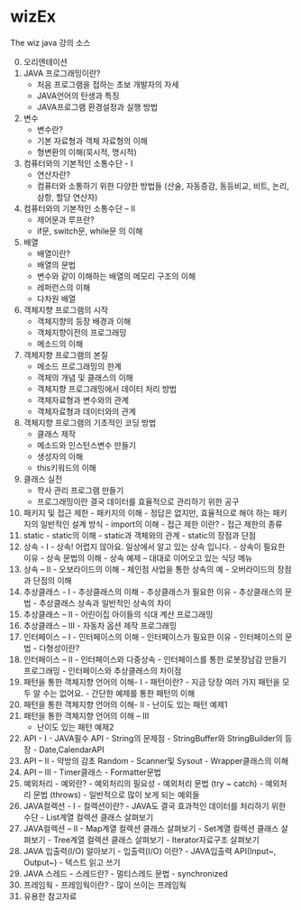 # wizEx
The wiz java 강의 소스

  0. 오리엔테이션
  1.  JAVA 프로그래밍이란?
      - 처음 프로그램을 접하는 초보 개발자의 자세
      - JAVA언어의 탄생과 특징
      - JAVA프로그램 환경설정과 실행 방법
  2.  변수
      -  변수란?
      -  기본 자료형과 객체 자료형의 이해
      -  형변환의 이해(묵시적, 명시적)
  3.  컴퓨터와의 기본적인 소통수단 - I
      -  연산자란?
      -  컴퓨터와 소통하기 위한 다양한 방법들
         (산술, 자동증감, 동등비교, 비트, 논리, 삼항, 할당 연산자)
  4.  컴퓨터와의 기본적인 소통수단 – II
      -  제어문과 루프란?
      -  if문, switch문, while문 의 이해
  5.  배열
      -  배열이란?
      -  배열의 문법
      -  변수와 같이 이해하는 배열의 메모리 구조의 이해
      -  레퍼런스의 이해
      -  다차원 배열
  6.  객체지향 프로그램의 시작
      -  객체지향의 등장 배경과 이해
      -  객체지향이전의 프로그래밍
      -  메소드의 이해
  7.  객체지향 프로그램의 본질
      -  메소드 프로그래밍의 한계
      -  객체의 개념 및 클래스의 이해
      -  객체지향 프로그래밍에서 데이터 처리 방법
      -  객체자료형과 변수와의 관계
      -  객체자료형과 데이터와의 관계
  8.  객체지향 프로그램의 기초적인 코딩 방법
      -  클래스 제작
      -  메소드와 인스턴스변수 만들기
      -  생성자의 이해
      -  this키워드의 이해
  9.  클래스 실전
      -  학사 관리 프로그램 만들기
      -  프로그래밍이란 결국 데이터를 효율적으로 관리하기 위한 공구
  10.  패키지 및 접근 제한
      -  패키지의 이해
      -  정답은 없지만, 효율적으로 해야 하는 패키지의 일반적인 설계 방식
      -  import의 이해
      -  접근 제한 이란?
      -  접근 제한의 종류
  11.  static
      -  static의 이해
      -  static과 객체와의 관계
      -  static의 장점과 단점
  12.  상속 - I
      -  상속! 어렵지 않아요. 일상에서 알고 있는 상속 입니다.
      -  상속이 필요한 이유
      -  상속 문법의 이해
      -  상속 예제 – 대대로 이어오고 있는 식당 메뉴
  13.  상속 – II
      -  오보라이드의 이해
      -  체인점 사업을 통한 상속의 예
      -  오버라이드의 장점과 단점의 이해
  14.  추상클래스  - I
      -  추상클래스의 이해
      -  추상클래스가 필요한 이유
      -  추상클래스의 문법
      -  추상클래스 상속과 일반적인 상속의 차이
  15.  추상클래스 – II
      -  어린이집 아이들의 식대 계산 프로그래밍
  16.  추상클래스 – III
      -  자동차 옵션 제작 프로그래밍
  17.  인터페이스 – I
      -  인터페이스의 이해
      -  인터페이스가 필요한 이유
      -  인터페이스의 문법
      -  다형성이란?
  18.  인터페이스 – II
      -  인터페이스와 다중상속
      -  인터페이스를 통한 로봇장남감 만들기 프로그래밍
      -  인터페이스와 추상클래스의 차이점
  19.  패턴을 통한 객체지향 언어의 이해- I
      -  패턴이란?
      -  지금 당장 여러 가지 패턴을 모두 알 수는 없어요.
      -  간단한 예제를 통한 패턴의 이해
  20.  패턴을 통한 객체지향 언어의 이해- II
      -  난이도 있는 패턴 예제1
 21.  패턴을 통한 객체지향 언어의 이해 – III
      -  난이도 있는 패턴 예제2
  22.  API       -   I
      -  JAVA필수 API
      -  String의 문제점
      -  StringBuffer와 StringBuilder의 등장
      -  Date,CalendarAPI
  23.  API – II 
      -  약방의 감초 Random
      -  Scanner및 Sysout
      -  Wrapper클래스의 이해
  24.  API – III
      -  Timer클래스
      -  Formatter문법
  25.  예외처리
      -  예외란?
      -  예외처리의 필요성
      -  예외처리 문법 (try ~ catch)
      -  예외처리 문법 (throws)
      -  일반적으로 많이 보게 되는 예외들
  26.  JAVA컬렉션 - I
      -  컬렉션이란?
      -  JAVA도 결국 효과적인 데이터를 처리하기 위한 수단
      -  List계열 컬렉션 클래스 살펴보기
  27.  JAVA컬렉션 – II
      -  Map계열 컬렉션 클래스 살펴보기
      -  Set계열 컬렉션 클래스 살펴보기
      -  Tree계열 컬렉션 클래스 살펴보기
      -  Iterator자료구조 살펴보기
  28.  JAVA 입출력(I/O) 알아보기
      -  입출력(I/O) 이란?
      -  JAVA입출력 API(Input~, Output~)
      -  텍스트 읽고 쓰기
  29.  JAVA 스레드
      -  스레드란?
      -  멀티스레드 문법
      -  synchronized
  30.  프레임웍
      -  프레임웍이란?
      -  많이 쓰이는 프레임웍
  31. 유용한 참고자료  

